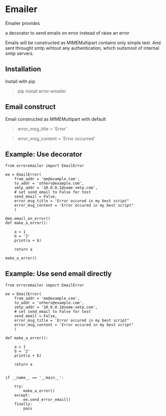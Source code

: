# Emailer

Emailer provides

a decorator to send emails on error instead of raise an error

Emails will be constructed as MIMEMultipart contains only simple text.
And sent throught smtp wihtout any authentication, which suitsmost of internal smtp servers.


## Installation

Install with pip

> pip install error-emailer

## Email construct

Email constructed as MIMEMultipart with default

> error_msg_title = 'Error'

> error_msg_content = 'Error occurred'



## Example: Use decorator

    from erroremailer import EmailError

    ee = EmailError(
        from_addr = 'me@example.com',
        to_addr = 'others@example.com',
        smtp_addr = '10.0.0.1@some-smtp.com',
        # set send_email to False for test
        send_email = False,
        error_msg_title = 'Error occured in my best script"
        error_msg_content = 'Error occured in my best script"
        )

    @ee.email_on_error()
    def make_a_error():

        a = 1
        b = '2'
        print(a + b)

        return a

    make_a_error()


## Example: Use send email directly

    from erroremailer import EmailError

    ee = EmailError(
        from_addr = 'me@example.com',
        to_addr = 'others@example.com',
        smtp_addr = '10.0.0.1@some-smtp.com',
        # set send_email to False for test
        send_email = False,
        error_msg_title = 'Error occured in my best script"
        error_msg_content = 'Error occured in my best script"
        )

    def make_a_error():

        a = 1
        b = '2'
        print(a + b)

        return a


    if __name__ == '__main__':
        
        try:
            make_a_error()
        except:
            ee.send_error_email()
        finally:
            pass

        

    